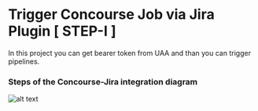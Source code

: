 ﻿# Trigger Concourse Job via Jira Plugin [ STEP-I ]

In this project you can get bearer token from UAA and than you can trigger pipelines.

### Steps of the Concourse-Jira integration diagram
![alt text](http://devament.com/static/assets/concourse/concourse-jira-integration.jpeg)

